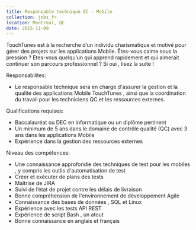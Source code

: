 ```yaml
---
title: Responsable technique QC - Mobile
collection: jobs_fr
location: Montreal, QC
date: 2015-11-09
---
```


TouchTunes est à la recherche d’un individu charismatique et motivé pour gérer des projets sur les applications Mobile. Êtes-vous calme sous la pression ? Etes-vous quelqu’un qui apprend rapidement et qui aimerait continuer son parcours professionnel ? Si oui , lisez la suite !
 

Responsabilites:
 
- Le responsable technique sera en charge d'assurer la gestion et la qualité des applications Mobile TouchTunes , ainsi que la coordination du travail pour les techniciens QC et les ressources externes.
 

Qualifications requises:
 
- Baccalauréat ou DEC en informatique ou un diplôme pertinent
- Un minimum de 5 ans dans le domaine de contrôle qualité (QC) avec 3 ans dans les applications Mobile
- Expérience dans la gestion des ressources externes


Niveau des compétences:
 
- Une connaissance approfondie des techniques de test pour les mobiles , y compris les outils d'automatisation de test   
- Créer et exécuter de plans des tests
- Maîtrise de JIRA
- Suivi de l’état de projet contre les délais de livraison
- Bonne compréhension de l'environnement de développement Agile
- Connaissance des bases de données , SQL et Linux
- Expérience avec les tests API REST
- Expérience de script Bash , un atout
- Bonne connaissance en anglais et français